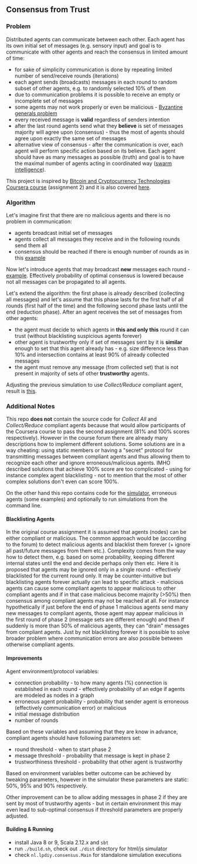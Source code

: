 ## Consensus from Trust

### Problem

Distributed agents can communicate between each other. 
Each agent has its own initial set of messages (e.g. sensory input) and goal is to communicate with other agents and reach the consensus in limited amount of time: 
- for sake of simplicity communication is done by repeating limited number of send/receive rounds (iterations)
- each agent sends (broadcasts) messages in each round to random subset of other agents, e.g. to randomly selected 10% of them
- due to communication problems it is possible to receive an empty or incomplete set of messages
- some agents may not work properly or even be malicious - [Byzantine generals problem](https://en.wikipedia.org/wiki/Byzantine_fault_tolerance#Byzantine_Generals.27_Problem)
- every received message is **valid** regardless of senders intention
- after the last round agents send what they **believe** is set of messages majority will agree upon (consensus) - thus the most of agents should agree upon exactly the same set of messages
- alternative view of consensus - after the communication is over, each agent will perform specific action based on its believe. Each agent should have as many messages as possible (truth) and goal is to have the maximal number of agents acting in coordinated way ([swarm intelligence](https://en.wikipedia.org/wiki/Swarm_intelligence)). 

This project is inspired by [Bitcoin and Cryptocurrency Technologies Coursera course](https://www.coursera.org/learn/cryptocurrency) (assignment 2) and it is also covered [here](http://bitcoinbook.cs.princeton.edu/).

### Algorithm

Let's imagine first that there are no malicious agents and there is no problem in communication:
- agents broadcast initial set of messages
- agents collect all messages they receive and in the following rounds send them all
- consensus should be reached if there is enough number of rounds as in this [example](https://dragoslav.github.io/consensus/?seed=0&rounds=10&nn=100&nm=500&cp=0.05&ep=0.3&mp=0.05&cn=0&en=)

Now let's introduce agents that may broadcast **new** messages each round - [example](https://dragoslav.github.io/consensus/?seed=0&rounds=10&nn=100&nm=500&cp=0.05&ep=0.3&mp=0.05&cn=0&en=2,3).
Effectively probability of optimal consensus is lowered because not all messages can be propagated to all agents.

Let's extend the algorithm: the first phase is already described (collecting all messages) and let's assume that this phase lasts for the first half of all rounds (first half of the time) and the following second phase lasts until the end (reduction phase).
After an agent receives the set of messages from other agents:
- the agent must decide to which agents in **this and only this** round it can trust (without blacklisting suspicious agents forever)
- other agent is trustworthy only if set of messages sent by it is **similar** enough to set that this agent already has - e.g. size difference less than 10% and intersection contains at least 90% of already collected messages
- the agent must remove any message (from collected set) that is not present in majority of sets of other **trustworthy** agents.

Adjusting the previous simulation to use *Collect/Reduce* compliant agent, result is [this](https://dragoslav.github.io/consensus/?seed=0&rounds=10&nn=100&nm=500&cp=0.05&ep=0.3&mp=0.05&cn=1&en=2,3).

### Additional Notes

This repo **does not** contain the source code for *Collect All* and *Collect/Reduce* compliant agents because that would allow participants of the Coursera course to pass the second assignment (81% and 100% scores respectively).
However in the course forum there are already many descriptions how to implement different solutions. Some solutions are in a way cheating: using static members or having a "secret" protocol for transmitting messages between compliant agents and thus allowing them to recognize each other and ignore erroneous/malicious agents.
IMHO described solutions that achieve 100% score are too complicated - using for instance complex agent blacklisting - not to mention that the most of other complex solutions don't even can score 100%.

On the other hand this repo contains code for the [simulator](https://dragoslav.github.io/consensus/), erroneous agents (some examples) and optionally to run simulations from the command line.

#### Blacklisting Agents

In the original course assignment it is assumed that agents (nodes) can be either compliant or malicious.
The common approach would be (according to the forum) to detect malicious agents and blacklist them forever (+ ignore all past/future messages from them etc.).
Complexity comes from the way how to detect them, e.g. based on some probability, keeping different internal states until the end and decide perhaps only then etc.
Here it is proposed that agents may be ignored only in a single round - effectively blacklisted for the current round only.
It may be counter-intuitive but blacklisting agents forever actually can lead to specific attack - malicious agents can cause some compliant agents to appear malicious to other compliant agents and if in that case malicious become majority (>50%) then consensus among compliant agents may not be reached at all.
For instance hypothetically if just before the end of phase 1 malicious agents send many new messages to compliant agents, those agent may appear malicious in the first round of phase 2 (message sets are different enough) and then if suddenly is more than 50% of malicious agents, they can "drain" messages from compliant agents.
Just by not blacklisting forever it is possible to solve broader problem where communication errors are also possible between otherwise compliant agents.

#### Improvements

Agent environment/protocol variables:
- connection probability - to how many agents (%) connection is established in each round - effectively probability of an edge if agents are modeled as nodes in a graph
- erroneous agent probability - probability that sender agent is erroneous (effectively communication error) or malicious
- initial message distribution
- number of rounds

Based on these variables and assuming that they are know in advance, compliant agents should have following parameters set: 
- round threshold - when to start phase 2
- message threshold - probability that message is kept in phase 2
- trustworthiness threshold - probability that other agent is trustworthy

Based on environment variables better outcome can be achieved by tweaking parameters, however in the simulator these parameters are static: 50%, 95% and 90% respectively.

Other improvement can be to allow adding messages in phase 2 if they are sent by most of trustworthy agents - but in certain environment this may even lead to sub-optimal consensus if threshold parameters are properly adjusted.
  
#### Building & Running

- install Java 8 or 9, Scala 2.12.x and `sbt`
- run `./build.sh`, check out `./dist` directory for html/js simulator
- check `nl.lpdiy.consensus.Main` for standalone simulation executions
